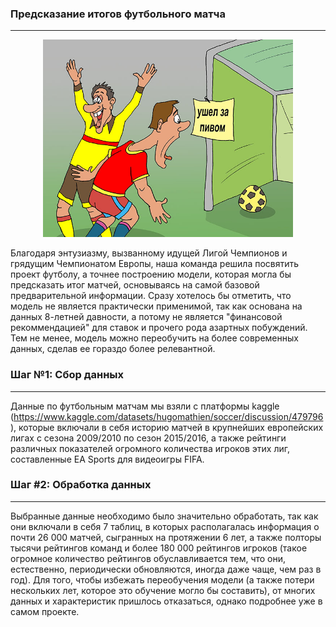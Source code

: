 ### Предсказание итогов футбольного матча
----
<div align="center">
    <img src="рофлянчик.jpg" width=400x>
</div>

Благодаря энтузиазму, вызванному идущей Лигой Чемпионов и грядущим Чемпионатом Европы, наша команда решила посвятить проект футболу, а точнее построению модели, которая могла бы предсказать итог матчей, основываясь на самой базовой предварительной информации. Сразу хотелось бы отметить, что модель не является практически применимой, так как основана на данных 8-летней давности, а потому не является "финансовой рекоммендацией" для ставок и прочего рода азартных побуждений. Тем не менее, модель можно переобучить на более современных данных, сделав ее гораздо более релевантной.

### Шаг №1: Сбор данных
----
Данные по футбольным матчам мы взяли с платформы kaggle (https://www.kaggle.com/datasets/hugomathien/soccer/discussion/479796), которые включали в себя историю матчей в крупнейших европейских лигах с сезона 2009/2010 по сезон 2015/2016, а также рейтинги различных показателей огромного количества игроков этих лиг, составленные EA Sports для видеоигры FIFA. 

### Шаг #2: Обработка данных
----
Выбранные данные необходимо было значительно обработать, так как они включали в себя 7 таблиц, в которых располагалась информация о почти 26 000 матчей, сыгранных на протяжении 6 лет, а также полторы тысячи рейтингов команд и более 180 000 рейтингов игроков (такое огромное количество рейтингов обуславливается тем, что они, естественно, периодически обновляются, иногда даже чаще, чем раз в год). Для того, чтобы избежать переобучения модели (а также потери нескольких лет, которое это обучение могло бы составить), от многих данных и характеристик пришлось отказаться, однако подробнее уже в самом проекте.